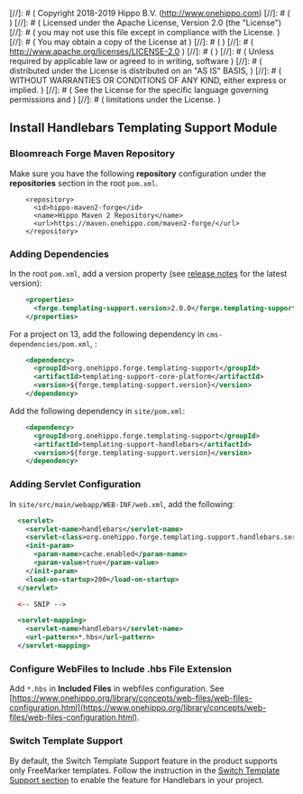 [//]: # (  Copyright 2018-2019 Hippo B.V. (http://www.onehippo.com)
[//]: # (  )
[//]: # (  Licensed under the Apache License, Version 2.0 (the "License")
[//]: # (  you may not use this file except in compliance with the License.  )
[//]: # (  You may obtain a copy of the License at  )
[//]: # (  )
[//]: # (       http://www.apache.org/licenses/LICENSE-2.0  )
[//]: # (  )
[//]: # (  Unless required by applicable law or agreed to in writing, software  )
[//]: # (  distributed under the License is distributed on an "AS IS" BASIS,  )
[//]: # (  WITHOUT WARRANTIES OR CONDITIONS OF ANY KIND, either express or implied.  )
[//]: # (  See the License for the specific language governing permissions and  )
[//]: # (  limitations under the License.  )

## Install Handlebars Templating Support Module

### Bloomreach Forge Maven Repository

Make sure you have the following **repository** configuration under the **repositories** section in the root ```pom.xml```.

```
    <repository>
      <id>hippo-maven2-forge</id>
      <name>Hippo Maven 2 Repository</name>
      <url>https://maven.onehippo.com/maven2-forge/</url>
    </repository>
```

### Adding Dependencies

In the root ```pom.xml```, add a version property (see [release notes](release-notes.html) for the latest version):

```xml
    <properties>
      <forge.templating-support.version>2.0.0</forge.templating-support.version>
    </properties>
```
For a project on 13, add the following dependency in ```cms-dependencies/pom.xml```, :

```xml
    <dependency>
      <groupId>org.onehippo.forge.templating-support</groupId>
      <artifactId>templating-support-core-platform</artifactId>
      <version>${forge.templating-support.version}</version>
    </dependency>
```

Add the following dependency in ```site/pom.xml```:

```xml
    <dependency>
      <groupId>org.onehippo.forge.templating-support</groupId>
      <artifactId>templating-support-handlebars</artifactId>
      <version>${forge.templating-support.version}</version>
    </dependency>
```

### Adding Servlet Configuration

In ```site/src/main/webapp/WEB-INF/web.xml```, add the following:

```xml
  <servlet>
    <servlet-name>handlebars</servlet-name>
    <servlet-class>org.onehippo.forge.templating.support.handlebars.servlet.HandlebarsHstTemplateServlet</servlet-class>
    <init-param>
      <param-name>cache.enabled</param-name>
      <param-value>true</param-value>
    </init-param>
    <load-on-startup>200</load-on-startup>
  </servlet>

  <-- SNIP -->

  <servlet-mapping>
    <servlet-name>handlebars</servlet-name>
    <url-pattern>*.hbs</url-pattern>
  </servlet-mapping>
```

### Configure WebFiles to Include **.hbs** File Extension

Add ```*.hbs``` in **Included Files** in webfiles configuration. See [https://www.onehippo.org/library/concepts/web-files/web-files-configuration.html](https://www.onehippo.org/library/concepts/web-files/web-files-configuration.html).

### Switch Template Support

By default, the Switch Template Support feature in the product supports only FreeMarker templates. Follow the instruction in the [Switch Template Support section](index.html#Switch_Template_Support) to enable the feature for Handlebars in your project.
